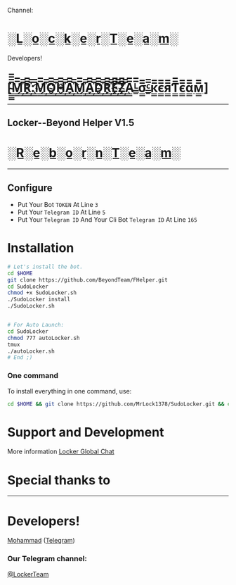 Channel:
# [░L░o░c░k░e░r░T░e░a░m░](https://t.me/LockerTeam)
Developers!
# [[̴̲̲̲̲̅̅̅̅M̲̲̅̅҉̲̲̅̅R̲̲̅̅҉̲̲̅̅:̲̲̅̅M̲̲̅̅҉̲̲̅̅O̲̲̅̅҉̲̲̅̅H̲̲̅̅҉̲̲̅̅A̲̲̅̅҉̲̲̅̅M̲̲̅̅҉̲̲̅̅A̲̲̅̅҉̲̲̅̅D̲̲̅̅҉̲̲̅̅R̲̲̅̅҉̲̲̅̅E̲̲̅̅҉̲̲̅̅Z̲̲̅̅҉̲̲̅̅A̲̲̅̅ᴸ̲̲̅̅σ̲̲̅̅ᶜ̲̲̅̅к̲̲̅̅є̲̲̅̅я̲̲̅̅Ƭ̲̲̅̅є̲̲̅̅α̲̲̅̅м̲̲̅̅]](https://telegram.me/SudoLocker)
*******************
## Locker--Beyond Helper V1.5
# [░R░e░b░o░r░n░T░e░a░m░](https://t.me/Botreborn_ch)
* * * * * * *

## Configure

* Put Your Bot `TOKEN` At Line `3`
* Put Your `Telegram ID` At Line `5`
* Put Your `Telegram ID` And Your Cli Bot `Telegram ID` At Line `165`

# Installation

```sh
# Let's install the bot.
cd $HOME
git clone https://github.com/BeyondTeam/FHelper.git
cd SudoLocker
chmod +x SudoLocker.sh
./SudoLocker install
./SudoLocker.sh 


# For Auto Launch:
cd SudoLocker
chmod 777 autoLocker.sh
tmux
./autoLocker.sh
# End ;)
```
### One command
To install everything in one command, use:
```sh
cd $HOME && git clone https://github.com/MrLock1378/SudoLocker.git && cd SudoLocker && chmod +x SudoLocker.sh && ./SudoLocker.sh install && .SudoLocker.sh
```

# Support and Development

More information [Locker Global Chat](https://t.me/joinchat/D3FB-kQ5PiZeyQg1oipc9w)

# Special thanks to


* * *

# Developers!

[Mohammad](https://github.com/......) ([Telegram](https://t.me/SudoLocker))

### Our Telegram channel:

[@LockerTeam](https://t.me/LockerTeam)
